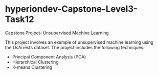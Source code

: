 # hyperiondev-Capstone-Level3-Task12
Capstone Project- Unsupervised Machine Learning

This project involves an example of unsupervised machine learning using the UsArrests dataset. The project includes the following techniques:

- Principal Component Analysis (PCA)
- Hierarchical Clustering
- K-means Clustering
